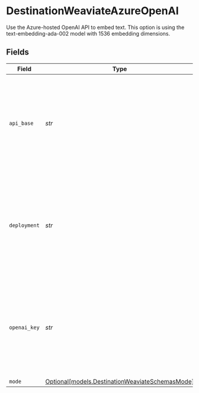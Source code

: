 # DestinationWeaviateAzureOpenAI

Use the Azure-hosted OpenAI API to embed text. This option is using the text-embedding-ada-002 model with 1536 embedding dimensions.


## Fields

| Field                                                                                                                  | Type                                                                                                                   | Required                                                                                                               | Description                                                                                                            | Example                                                                                                                |
| ---------------------------------------------------------------------------------------------------------------------- | ---------------------------------------------------------------------------------------------------------------------- | ---------------------------------------------------------------------------------------------------------------------- | ---------------------------------------------------------------------------------------------------------------------- | ---------------------------------------------------------------------------------------------------------------------- |
| `api_base`                                                                                                             | *str*                                                                                                                  | :heavy_check_mark:                                                                                                     | The base URL for your Azure OpenAI resource.  You can find this in the Azure portal under your Azure OpenAI resource   | https://your-resource-name.openai.azure.com                                                                            |
| `deployment`                                                                                                           | *str*                                                                                                                  | :heavy_check_mark:                                                                                                     | The deployment for your Azure OpenAI resource.  You can find this in the Azure portal under your Azure OpenAI resource | your-resource-name                                                                                                     |
| `openai_key`                                                                                                           | *str*                                                                                                                  | :heavy_check_mark:                                                                                                     | The API key for your Azure OpenAI resource.  You can find this in the Azure portal under your Azure OpenAI resource    |                                                                                                                        |
| `mode`                                                                                                                 | [Optional[models.DestinationWeaviateSchemasMode]](../models/destinationweaviateschemasmode.md)                         | :heavy_minus_sign:                                                                                                     | N/A                                                                                                                    |                                                                                                                        |